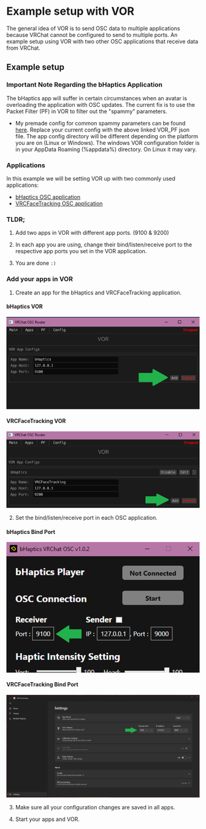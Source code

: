 # Example setup with VOR

The general idea of VOR is to send OSC data to multiple applications because VRChat cannot be configured to send to multiple ports.
An example setup using VOR with two other OSC applications that receive data from VRChat.

## Example setup

### Important Note Regarding the bHaptics Application

The bHaptics app will suffer in certain circumstances when an avatar is overloading the application with OSC updates.
The current fix is to use the Packet Filter (PF) in VOR to filter out the "spammy" parameters.
- My premade config for common spammy parameters can be found [here](https://github.com/SutekhVRC/VOR/blob/main/Premade-Configs/PF/Filter%20VRChat%20Spam/VOR_PF.json).
Replace your current config with the above linked VOR_PF json file. The app config directory will be different depending on the platform you are on (Linux or Windows).
The windows VOR configuration folder is in your AppData Roaming (%appdata%) directory.
On Linux it may vary.

### Applications

In this example we will be setting VOR up with two commonly used applications:
- [bHaptics OSC application](https://github.com/bhaptics/VRChatOSC)
- [VRCFaceTracking OSC application](https://github.com/benaclejames/VRCFaceTracking)

### TLDR;

1. Add two apps in VOR with different app ports. (9100 & 9200)

2. In each app you are using, change their bind/listen/receive port to the respective app ports you set in the VOR application.

3. You are done `:)`

### Add your apps in VOR

1. Create an app for the bHaptics and VRCFaceTracking application.

#### bHaptics VOR

![Add bHaptics app to VOR](../images/bhapticsexampleapp.png)

#### VRCFaceTracking VOR

![Add VRCFaceTracking app to VOR](../images/vrcftexampleapp.png)

2. Set the bind/listen/receive port in each OSC application.

#### bHaptics Bind Port

![Change bHaptics bind port](../images/bhapticsbindport.png)

#### VRCFaceTracking Bind Port

![Change VRCFT bind port](../images/vrcftbindport.png)

3. Make sure all your configuration changes are saved in all apps.

4. Start your apps and VOR.
